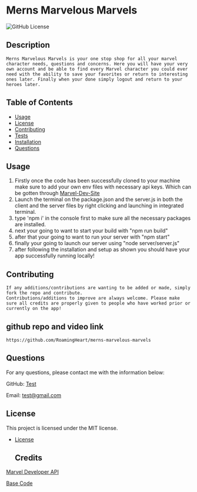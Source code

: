 # Merns Marvelous Marvels

  ![GitHub License](https://img.shields.io/badge/License-MIT-blue.svg)
  
  ## Description 
  
    Merns Marvelous Marvels is your one stop shop for all your marvel character needs, questions and concerns. Here you will have your very own account and be able to find every Marvel character you could ever need with the ability to save your favorites or return to interesting ones later. Finally when your done simply logout and return to your heroes later.

  ## Table of Contents 

  * [Usage](#usage)
  * [License](#license)
  * [Contributing](#contributing)
  * [Tests](#tests)
  * [Installation](#installation)
  * [Questions](#questions)

  ## Usage 
   1. Firstly once the code has been successfully cloned to your machine make sure to add your own env files with necessary api keys. Which can be gotten through [Marvel-Dev-Site](https://developer.marvel.com/)
   2. Launch the terminal on the package.json and the server.js in both the client and the server files by right clicking and launching in integrated terminal.
   3. type 'npm i' in the console first to make sure all the necessary packages are installed.
   4. next your going to want to start your build with "npm run build"
   5. after that your going to want to run your server with "npm start"
   6. finally your going to launch our server using "node server/server.js"
   7. after following the installation and setup as shown you should have your app successfully running locally!
   
  ## Contributing

    If any additions/contributions are wanting to be added or made, simply fork the repo and contribute.
    Contributions/additions to improve are always welcome. Please make sure all credits are properly given to people who have worked prior or currently on the app! 

  ## github repo and video link

    https://github.com/RoamingHeart/merns-marvelous-marvels
  
  ## Questions

  For any questions, please contact me with the information below:

  GitHub: [Test](https://github.com/testURl)

  Email: test@gmail.com

  ## License

  This project is licensed under the MIT license. 
* [License](#license)

  ## Credits

[Marvel Developer API](https://developer.marvel.com/)

[Base Code](https://github.com/BeGeos/marvel-api-search-engine)

